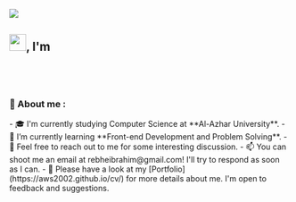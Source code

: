 <img src="https://capsule-render.vercel.app/api?type=waving&color=gradient&height=280&section=header&text=Hi%20there%20%F0%9F%91%8B&fontSize=90"></img>
<h2> <img width="30" src="https://c.tenor.com/nebZyl8oN7IAAAAi/wave-hello.gif" />, I'm </h2>
<h3 align="center">
    <a href="https://rebhi-2002.github.io/">
      <img alt="" src="https://readme-typing-svg.herokuapp.com/?lines=Rebhe+Ibrahim;Beginner+Front-end+Development;Always+learning+new+things&font=Fira%20Code&center=true&width=680&height=45&color=ff9100&vCenter=true&size=25&pause=1000">
    </a>
</h3>
  <br/>
<h3>🔎 About me :</h3>
- 🎓 I'm currently studying Computer Science at **Al-Azhar University**.
- 🌱 I’m currently learning **Front-end Development and Problem Solving**. 
- 💬 Feel free to reach out to me for some interesting discussion. 
- 📫 You can shoot me an email at rebheibrahim@gmail.com! I'll try to respond as soon as I can.
- 📄 Please have a look at my [Portfolio](https://aws2002.github.io/cv/) for more details about me. I'm open to feedback and suggestions.



<!--

**rebhi-2002/rebhi-2002** is a ✨ _special_ ✨ repository because its `README.md` (this file) appears on your GitHub profile.

Here are some ideas to get you started:

-->
